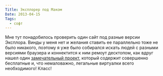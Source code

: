 ```yaml
---
Title: Эксплорер под Маком
Date: 2013-04-15
Tags:
  - софт
---
```


Мне тут понадобилось проверить один сайт под разные версии Эксплора. Винды у меня нет и желания ставить ее параллельно тоже не было никакого, поэтому я уже было собирался искать людей с разными версиями браузера и коннектится к ним ремоут десктопом, как вдруг нашел один [замечательный проект](http://xdissent.github.io/ievms/), который содержит совершенно бесплатные и, что немаловажно, легальные виртуалки всего необходимого! Класс!